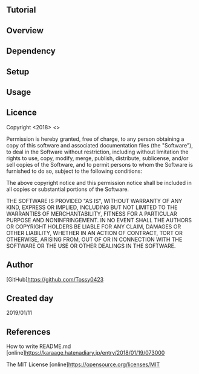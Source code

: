 ## Tutorial  

## Overview

## Dependency

## Setup

## Usage

## Licence
Copyright <2018> <>

Permission is hereby granted, free of charge, to any person obtaining a copy of this software and associated documentation files (the "Software"), to deal in the Software without restriction, including without limitation the rights to use, copy, modify, merge, publish, distribute, sublicense, and/or sell copies of the Software, and to permit persons to whom the Software is furnished to do so, subject to the following conditions:

The above copyright notice and this permission notice shall be included in all copies or substantial portions of the Software.

THE SOFTWARE IS PROVIDED "AS IS", WITHOUT WARRANTY OF ANY KIND, EXPRESS OR IMPLIED, INCLUDING BUT NOT LIMITED TO THE WARRANTIES OF MERCHANTABILITY, FITNESS FOR A PARTICULAR PURPOSE AND NONINFRINGEMENT. IN NO EVENT SHALL THE AUTHORS OR COPYRIGHT HOLDERS BE LIABLE FOR ANY CLAIM, DAMAGES OR OTHER LIABILITY, WHETHER IN AN ACTION OF CONTRACT, TORT OR OTHERWISE, ARISING FROM, OUT OF OR IN CONNECTION WITH THE SOFTWARE OR THE USE OR OTHER DEALINGS IN THE SOFTWARE.

## Author
[GitHub]https://github.com/Tossy0423

## Created day
2019/01/11

## References
How to write README.md
[online]https://karaage.hatenadiary.jp/entry/2018/01/19/073000

The MIT License
[online]https://opensource.org/licenses/MIT
